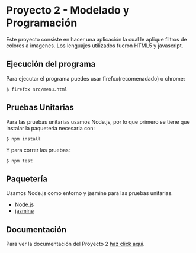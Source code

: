 Proyecto 2 - Modelado y Programación
====================================

Este proyecto consiste en hacer una aplicación la cual le aplique filtros de colores a imagenes.
Los lenguajes utilizados fueron HTML5 y javascript.

## Ejecución del programa

Para ejecutar el programa puedes usar firefox(recomenadado) o chrome:

    $ firefox src/menu.html
  
## Pruebas Unitarias

Para las pruebas unitarias usamos Node.js, por lo que primero se tiene que instalar la paqueteria necesaria con:

    $ npm install
    
Y para correr las pruebas:

    $ npm test
    
## Paquetería

Usamos Node.js como entorno y jasmine para las pruebas unitarias.

* [Node.js](https://nodejs.org/es/)
* [jasmine](https://jasmine.github.io/)

## Documentación

Para ver la documentación del Proyecto 2 [haz click aqui](https://Urielglb.github.io/Filtros/docs/index.html).
